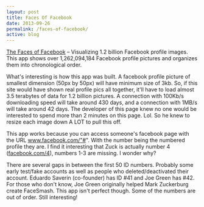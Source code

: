 ```yaml
---
layout: post
title: Faces Of Facebook
date: 2013-09-26
permalink: /faces-of-facebook/
active: blog 
---
```


[The Faces of Facebook](http://thefacesoffacebook.com) – Visualizing 1.2 billion Facebook profile images. This app shows over 1,262,094,184 Facebook profile pictures and organizes them into chronological order. 

What's interesting is how this app was built. A facebook profile picture of smallest dimension (50px by 50px) will have minimum size of 3kb. So, if this site would have shown real profile pics all together, it'll have to load almost 3.5 terabytes of data for 1.2 billion pictures. A connection with 100Kb/s downloading speed will take around 430 days, and a connection with 1MB/s will take around 42 days. The developer of this page knew no one would be interested to spend more than 2 minutes on this page. Lol. So he knew to resize each image down A LOT to pull this off. 

This app works because you can access someone's facebook page with the URL www.facebook.com/"#". With the number being the numbered profile they are. I find it interesting that Zuck is actually number 4 ([facebook.com/4](http://facebook.com/4)), numbers 1-3 are missing. I wonder why? 

There are several gaps in between the first 50 ID numbers. Probably some early test/fake accounts as well as people who deleted/deactivated their account. Eduardo Saverin (co-founder) has ID #41 and Joe Green has #42. For those who don't know, Joe Green originally helped Mark Zuckerburg create FaceSmash. This app isn't perfect though. Some of the numbers are out of order. Still interesting!